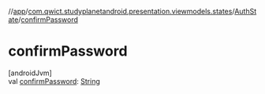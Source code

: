//[app](../../../index.md)/[com.qwict.studyplanetandroid.presentation.viewmodels.states](../index.md)/[AuthState](index.md)/[confirmPassword](confirm-password.md)

# confirmPassword

[androidJvm]\
val [confirmPassword](confirm-password.md): [String](https://kotlinlang.org/api/latest/jvm/stdlib/kotlin/-string/index.html)
